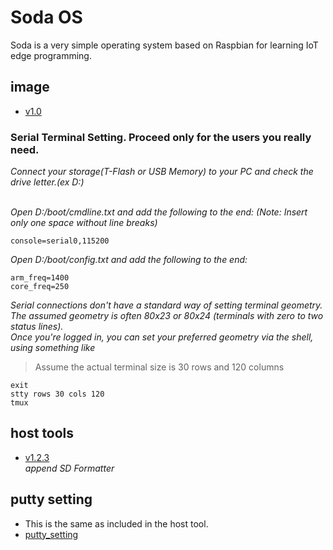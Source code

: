 # Soda OS
Soda is a very simple operating system based on Raspbian for learning IoT edge programming.

## image
- [v1.0](https://drive.google.com/open?id=1CO5UnX5VcYjJtKwTM_WEREL6Ye8SCvt3)

### Serial Terminal Setting. Proceed only for the users you really need.
*Connect your storage(T-Flash or USB Memory) to your PC and check the drive letter.(ex D:)*<br><br>

*Open D:/boot/cmdline.txt and add the following to the end: (Note: Insert only one space without line breaks)* 
```console 
console=serial0,115200
```
*Open D:/boot/config.txt and add the following to the end:*
```console
arm_freq=1400
core_freq=250
```

*Serial connections don't have a standard way of setting terminal geometry.*<br>
*The assumed geometry is often 80x23 or 80x24 (terminals with zero to two status lines).*<br>
*Once you're logged in, you can set your preferred geometry via the shell, using something like*<br>
> Assume the actual terminal size is 30 rows and 120 columns<br>
```console
exit
stty rows 30 cols 120
tmux
```

## host tools
- [v1.2.3](https://drive.google.com/open?id=11tKgj8sRug7jJuA9WNzE_wPRbOChDEsk) <br>
*append SD Formatter*

## putty setting
- This is the same as included in the host tool.
- [putty_setting](https://drive.google.com/open?id=1Ihd6P4PGWjg0Vvux6i1XYlmIdNS-dx_1)
